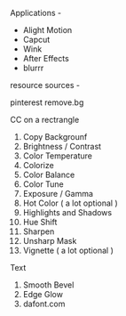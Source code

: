 Applications -

- Alight Motion
- Capcut
- Wink
- After Effects
- blurrr

resource sources - 

pinterest
remove.bg




CC
on a rectrangle
1. Copy Backgrounf
2. Brightness / Contrast
3. Color Temperature
4. Colorize
5. Color Balance
6. Color Tune
7. Exposure / Gamma
8. Hot Color ( a lot optional )
9. Highlights and Shadows
10. Hue Shift
11. Sharpen
12. Unsharp Mask
13. Vignette ( a lot optional )

Text
1. Smooth Bevel
2. Edge Glow
3. dafont.com
